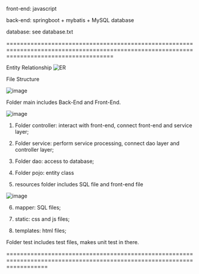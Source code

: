 front-end: javascript

back-end: springboot + mybatis + MySQL database

database: see database.txt

===========================================================================================================================================

Entity Relationship
![ER](https://github.com/wenbo2978/StaffTrainingSystem/assets/161510538/fae45005-30fb-4d08-977a-a9e7a36263df)

File Structure

![image](https://github.com/wenbo2978/webDevelopment/assets/161510538/3e54b5c8-e519-456f-8248-de436ab28450)

Folder main includes Back-End and Front-End.

![image](https://github.com/wenbo2978/webDevelopment/assets/161510538/904e5bd0-60de-4a41-9a3f-4ca1a449b0a6)

1. Folder controller: interact with front-end, connect front-end and service layer;

2. Folder service: perform service processing, connect dao layer and controller layer;

3. Folder dao: access to database;

4. Folder pojo: entity class

5. resources folder includes SQL file and front-end file

![image](https://github.com/wenbo2978/webDevelopment/assets/161510538/b30fb65a-859e-4276-9304-5e3c1d71afaa)

6. mapper: SQL files;

7. static: css and js files;

8. templates: html files;
   
Folder test includes test files, makes unit test in there.

========================================================================================================================
